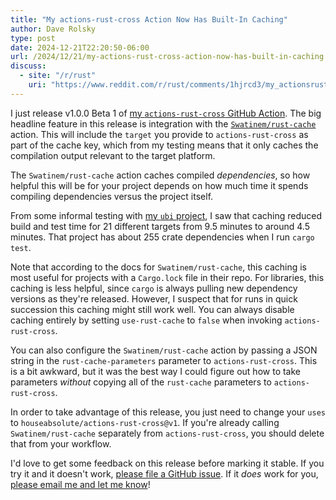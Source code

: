 ```yaml
---
title: "My actions-rust-cross Action Now Has Built-In Caching"
author: Dave Rolsky
type: post
date: 2024-12-21T22:20:50-06:00
url: /2024/12/21/my-actions-rust-cross-action-now-has-built-in-caching
discuss:
  - site: "/r/rust"
    uri: "https://www.reddit.com/r/rust/comments/1hjrcd3/my_actionsrustcross_action_now_has_builtin_caching/"
---
```


I just release v1.0.0 Beta 1 of
[my `actions-rust-cross` GitHub Action](https://github.com/houseabsolute/actions-rust-cross/tree/v1.0.0-beta1).
The big headline feature in this release is integration with the
[`Swatinem/rust-cache`](https://github.com/Swatinem/rust-cache) action. This will include the
`target` you provide to `actions-rust-cross` as part of the cache key, which from my testing means
that it only caches the compilation output relevant to the target platform.

The `Swatinem/rust-cache` action caches compiled _dependencies_, so how helpful this will be for
your project depends on how much time it spends compiling dependencies versus the project itself.

From some informal testing with [my `ubi` project](https://github.com/houseabsolute/ubi), I saw that
caching reduced build and test time for 21 different targets from 9.5 minutes to around 4.5 minutes.
That project has about 255 crate dependencies when I run `cargo test`.

Note that according to the docs for `Swatinem/rust-cache`, this caching is most useful for projects
with a `Cargo.lock` file in their repo. For libraries, this caching is less helpful, since `cargo`
is always pulling new dependency versions as they're released. However, I suspect that for runs in
quick succession this caching might still work well. You can always disable caching entirely by
setting `use-rust-cache` to `false` when invoking `actions-rust-cross`.

You can also configure the `Swatinem/rust-cache` action by passing a JSON string in the
`rust-cache-parameters` parameter to `actions-rust-cross`. This is a bit awkward, but it was the
best way I could figure out how to take parameters _without_ copying all of the `rust-cache`
parameters to `actions-rust-cross`.

In order to take advantage of this release, you just need to change your `uses` to
`houseabsolute/actions-rust-cross@v1`. If you're already calling `Swatinem/rust-cache` separately
from `actions-rust-cross`, you should delete that from your workflow.

I'd love to get some feedback on this release before marking it stable. If you try it and it doesn't
work, [please file a GitHub issue](https://github.com/houseabsolute/actions-rust-cross/issues). If
it _does_ work for you, [please email me and let me know](mailto:autarch@urth.org)!
